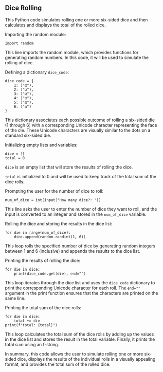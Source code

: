 ## Dice Rolling

This Python code simulates rolling one or more six-sided dice and then calculates and displays the total of the rolled dice.

Importing the random module:
```
import random
```
This line imports the random module, which provides functions for generating random numbers. In this code, it will be used to simulate the rolling of dice.

Defining a dictionary `dice_code`:
```
dice_code = {
    1: ("⚀"),
    2: ("⚁"),
    3: ("⚂"),
    4: ("⚃"),
    5: ("⚄"),
    6: ("⚅")
}
```
This dictionary associates each possible outcome of rolling a six-sided die (1 through 6) with a corresponding Unicode character representing the face of the die. These Unicode characters are visually similar to the dots on a standard six-sided die.

Initializing empty lists and variables:
```
dice = []
total = 0
```
`dice` is an empty list that will store the results of rolling the dice.

`total` is initialized to 0 and will be used to keep track of the total sum of the dice rolls.

Prompting the user for the number of dice to roll:
```
num_of_dice = int(input("How many dice?: "))
```
This line asks the user to enter the number of dice they want to roll, and the input is converted to an integer and stored in the `num_of_dice` variable.

Rolling the dice and storing the results in the dice list:
```
for die in range(num_of_dice):
    dice.append(random.randint(1, 6))
```
This loop rolls the specified number of dice by generating random integers between 1 and 6 (inclusive) and appends the results to the dice list.

Printing the results of rolling the dice:
```
for die in dice:
    print(dice_code.get(die), end="")
```
This loop iterates through the dice list and uses the `dice_code` dictionary to print the corresponding Unicode character for each roll. The `end=""` argument in the print function ensures that the characters are printed on the same line.

Printing the total sum of the dice rolls:
```
for die in dice:
    total += die
print(f"total: {total}")
```
This loop calculates the total sum of the dice rolls by adding up the values in the dice list and stores the result in the total variable. Finally, it prints the total sum using an f-string.

In summary, this code allows the user to simulate rolling one or more six-sided dice, displays the results of the individual rolls in a visually appealing format, and provides the total sum of the rolled dice.
